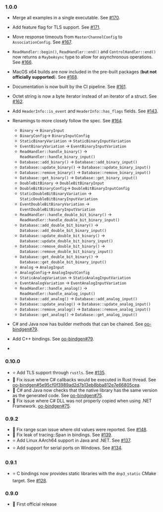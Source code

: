 ### 1.0.0 ###
* Merge all examples in a single executable. See [#170](https://github.com/stepfunc/dnp3/pull/170).
* Add feature flag for TLS support. See [#171](https://github.com/stepfunc/dnp3/pull/171).
* Move response timeouts from `MasterChannelConfig` to `AssociationConfig`. See [#167](https://github.com/stepfunc/dnp3/pull/167).
* `ReadHandler::begin()`, `ReadHandler::end()` and `ControlHandler::end()` now returns a
  `MaybeAsync` type to allow for asynchronous operations. See [#166](https://github.com/stepfunc/dnp3/pull/166).
* MacOS x64 builds are now included in the pre-built packages (**but not officially supported**).
  See [#168](https://github.com/stepfunc/dnp3/pull/168).
* Documentation is now built by the CI pipeline. See [#161](https://github.com/stepfunc/dnp3/pull/161).
* Octet string is now a byte iterator instead of an iterator of a struct. See [#162](https://github.com/stepfunc/dnp3/pull/162).
* Add `HeaderInfo::is_event` and `HeaderInfo::has_flags` fields. See [#143](https://github.com/stepfunc/dnp3/pull/143).
* Renamings to more closely follow the spec. See [#164](https://github.com/stepfunc/dnp3/pull/164).
  * `Binary` -> `BinaryInput`
  * `BinaryConfig`-> `BinaryInputConfig`
  * `StaticBinaryVariation` -> `StaticBinaryInputVariation`
  * `EventBinaryVariation` -> `EventBinaryInputVariation`
  * `ReadHandler::handle_binary()` -> `ReadHandler::handle_binary_input()`
  * `Database::add_binary()` -> `Database::add_binary_input()`
  * `Database::update_binary()` -> `Database::update_binary_input()`
  * `Database::remove_binary()` -> `Database::remove_binary_input()`
  * `Database::get_binary()` -> `Database::get_binary_input()`
  * `DoubleBitBinary` -> `DoubleBitBinaryInput`
  * `DoubleBitBinaryConfig`-> `DoubleBitBinaryInputConfig`
  * `StaticDoubleBitBinaryVariation` -> `StaticDoubleBitBinaryInputVariation`
  * `EventDoubleBitBinaryVariation` -> `EventDoubleBitBinaryInputVariation`
  * `ReadHandler::handle_double_bit_binary()` -> `ReadHandler::handle_double_bit_binary_input()`
  * `Database::add_double_bit_binary()` -> `Database::add_double_bit_binary_input()`
  * `Database::update_double_bit_binary()` -> `Database::update_double_bit_binary_input()`
  * `Database::remove_double_bit_binary()` -> `Database::remove_double_bit_binary_input()`
  * `Database::get_double_bit_binary()` -> `Database::get_double_bit_binary_input()`
  * `Analog` -> `AnalogInput`
  * `AnalogConfig`-> `AnalogInputConfig`
  * `StaticAnalogVariation` -> `StaticAnalogInputVariation`
  * `EventAnalogVariation` -> `EventAnalogInputVariation`
  * `ReadHandler::handle_analog()` -> `ReadHandler::handle_analog_input()`
  * `Database::add_analog()` -> `Database::add_analog_input()`
  * `Database::update_analog()` -> `Database::update_analog_input()`
  * `Database::remove_analog()` -> `Database::remove_analog_input()`
  * `Database::get_analog()` -> `Database::get_analog_input()`

* C# and Java now has builder methods that can be chained. See [oo-bindgen#79](https://github.com/stepfunc/oo_bindgen/pull/79).
* Add C++ bindings. See [oo-bindgen#79](https://github.com/stepfunc/oo_bindgen/pull/79).
* 

### 0.10.0 ###
* :star: Add TLS support through `rustls`.
  See [#135](https://github.com/stepfunc/dnp3/pull/135).
* :bug: Fix issue where C# callbacks would be executed in Rust thread.
  See [oo-bindgen#5e95cf0f3989ad2d7b13eb8bba812e7e66805cea](https://github.com/stepfunc/oo_bindgen/commit/5e95cf0f3989ad2d7b13eb8bba812e7e66805cea).
* :wrench: C# and Java now checks that the native library has the same version
  as the generated code. See [oo-bindgen#75](https://github.com/stepfunc/oo_bindgen/pull/75).
* :bug: Fix issue where C# DLL was not properly copied when using .NET Framework.
  [oo-bindgen#75](https://github.com/stepfunc/oo_bindgen/pull/75).

### 0.9.2 ###
* :bug: Fix range scan issue where old values were reported.
  See [#148](https://github.com/stepfunc/dnp3/pull/148).
* :bug: Fix leak of tracing::Span in bindings.
  See [#139](https://github.com/stepfunc/dnp3/pull/139).
* :star: Add Linux AArch64 support in Java and .NET.
  See [#137](https://github.com/stepfunc/dnp3/pull/137).
* :star: Add support for serial ports on Windows.
  See [#134](https://github.com/stepfunc/dnp3/pull/134).

### 0.9.1 ###
* :star: C bindings now provides static libraries with the `dnp3_static` CMake target.
  See [#128](https://github.com/stepfunc/dnp3/pull/128).

### 0.9.0 ###
* :tada: First official release
